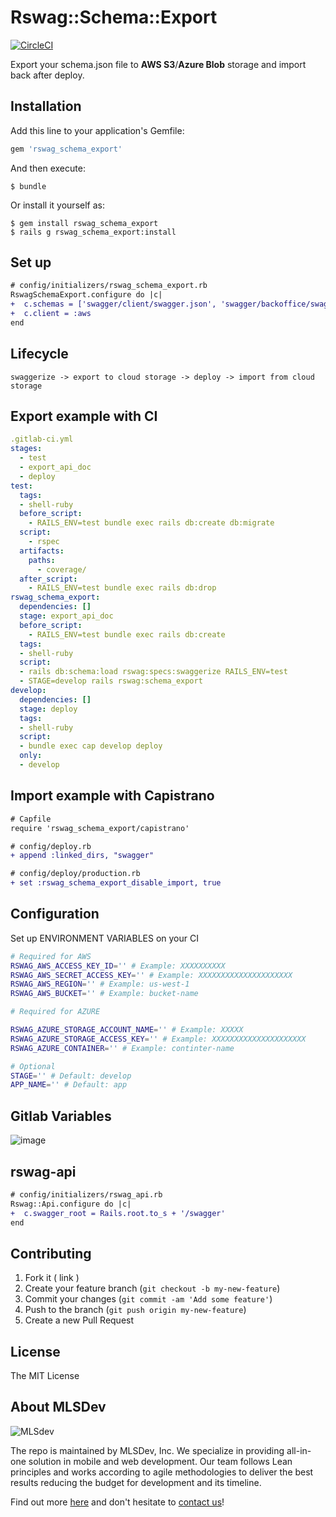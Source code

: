 # Rswag::Schema::Export

[![CircleCI](https://circleci.com/gh/MLSDev/rswag_schema_export.svg?style=svg)](https://circleci.com/gh/MLSDev/rswag_schema_export)


Export your schema.json file to **AWS S3**/**Azure Blob** storage and import back after deploy. 

## Installation

Add this line to your application's Gemfile:

```ruby
gem 'rswag_schema_export'
```

And then execute:

    $ bundle

Or install it yourself as:

    $ gem install rswag_schema_export
    $ rails g rswag_schema_export:install

## Set up
```diff
# config/initializers/rswag_schema_export.rb
RswagSchemaExport.configure do |c|
+  c.schemas = ['swagger/client/swagger.json', 'swagger/backoffice/swagger.json']
+  c.client = :aws
end
```
## Lifecycle
```
swaggerize -> export to cloud storage -> deploy -> import from cloud storage
```

## Export example with CI
```yaml
.gitlab-ci.yml
stages:
  - test
  - export_api_doc
  - deploy
test:
  tags:
  - shell-ruby
  before_script:
    - RAILS_ENV=test bundle exec rails db:create db:migrate
  script:
    - rspec
  artifacts:
    paths:
      - coverage/
  after_script:
    - RAILS_ENV=test bundle exec rails db:drop
rswag_schema_export:
  dependencies: []
  stage: export_api_doc
  before_script:
    - RAILS_ENV=test bundle exec rails db:create
  tags:
  - shell-ruby
  script:
  - rails db:schema:load rswag:specs:swaggerize RAILS_ENV=test
  - STAGE=develop rails rswag:schema_export
develop:
  dependencies: []
  stage: deploy
  tags:
  - shell-ruby
  script:
  - bundle exec cap develop deploy
  only:
  - develop
```


## Import example with Capistrano

```diff
# Capfile
require 'rswag_schema_export/capistrano'
```

```diff
# config/deploy.rb
+ append :linked_dirs, "swagger"
````

```diff
# config/deploy/production.rb
+ set :rswag_schema_export_disable_import, true
```

## Configuration

Set up ENVIRONMENT VARIABLES on your CI

```bash
# Required for AWS
RSWAG_AWS_ACCESS_KEY_ID='' # Example: XXXXXXXXXX
RSWAG_AWS_SECRET_ACCESS_KEY='' # Example: XXXXXXXXXXXXXXXXXXXXX
RSWAG_AWS_REGION='' # Example: us-west-1
RSWAG_AWS_BUCKET='' # Example: bucket-name

# Required for AZURE

RSWAG_AZURE_STORAGE_ACCOUNT_NAME='' # Example: XXXXX
RSWAG_AZURE_STORAGE_ACCESS_KEY='' # Example: XXXXXXXXXXXXXXXXXXXXX
RSWAG_AZURE_CONTAINER='' # Example: continter-name

# Optional
STAGE='' # Default: develop
APP_NAME='' # Default: app
```

## Gitlab Variables

![image](https://user-images.githubusercontent.com/2664467/64493266-bc699f00-d286-11e9-8827-e99d0eada9ce.png)

## rswag-api
```diff
# config/initializers/rswag_api.rb
Rswag::Api.configure do |c|
+  c.swagger_root = Rails.root.to_s + '/swagger'
end
```

## Contributing

1. Fork it ( link )
2. Create your feature branch (`git checkout -b my-new-feature`)
3. Commit your changes (`git commit -am 'Add some feature'`)
4. Push to the branch (`git push origin my-new-feature`)
5. Create a new Pull Request

## License

The MIT License

## About MLSDev

![MLSdev][logo]

The repo is maintained by MLSDev, Inc. We specialize in providing all-in-one solution in mobile and web development. Our team follows Lean principles and works according to agile methodologies to deliver the best results reducing the budget for development and its timeline.

Find out more [here][mlsdev] and don't hesitate to [contact us][contact]!

[mlsdev]:  https://mlsdev.com
[contact]: https://mlsdev.com/contact_us
[logo]:    https://raw.githubusercontent.com/MLSDev/development-standards/master/mlsdev-logo.png "Mlsdev"

